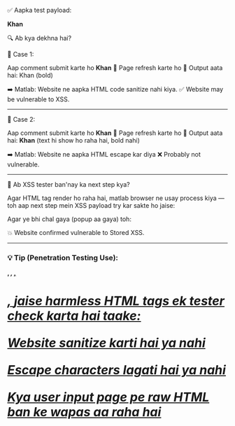 ✅ Aapka test payload:

<b>Khan</b>

🔍 Ab kya dekhna hai?

🔸 Case 1:

Aap comment submit karte ho <b>Khan</b>
🔁 Page refresh karte ho
📄 Output aata hai: Khan (bold)

➡️ Matlab: Website ne aapka HTML code sanitize nahi kiya.
✅ Website may be vulnerable to XSS.

---

🔸 Case 2:

Aap comment submit karte ho <b>Khan</b>
🔁 Page refresh karte ho
📄 Output aata hai: <b>Khan</b> (text hi show ho raha hai, bold nahi)

➡️ Matlab: Website ne aapka HTML escape kar diya
❌ Probably not vulnerable.

---

🤔 Ab XSS tester ban'nay ka next step kya?

Agar HTML tag render ho raha hai, matlab browser ne usay process kiya — toh aap next step mein XSS payload try kar sakte ho jaise:

**<script>alert('XSS')</script>**

Agar ye bhi chal gaya (popup aa gaya) toh:

💥 Website confirmed vulnerable to Stored XSS.

---

### 💡 Tip (Penetration Testing Use):

**<b>**, <i>, <u>, <h1>, <a href> jaise harmless HTML tags ek tester check karta hai taake:

Website sanitize karti hai ya nahi

Escape characters lagati hai ya nahi

Kya user input page pe raw HTML ban ke wapas aa raha hai